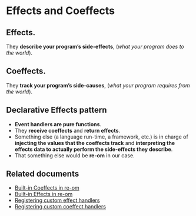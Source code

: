 # Effects and Coeffects
## Effects.
They **describe your program’s side-effects**, (*what your program does to the world*).

## Coeffects.
They  **track your program’s side-causes**, (*what your program requires from the world*).

## Declarative Effects pattern
* **Event handlers are pure functions**.
*  They **receive coeffects** and **return effects**.
*  Something else (a language run-time, a framework, etc.) is in charge of **injecting the values that the coeffects track** and **interpreting the effects data to actually perform the side-effects they describe**.
* That something else would be **re-om** in our case.

## Related documents

* [Built-in Coeffects in re-om](https://github.com/GreenPowerMonitor/re-om/blob/master/docs/built-in-coeffects.md)
* [Built-in Effects in re-om](https://github.com/GreenPowerMonitor/re-om/blob/master/docs/built-in-effects.md)
* [Registering custom effect handlers](https://github.com/GreenPowerMonitor/re-om/blob/master/docs/custom-effects.md)
* [Registering custom coeffect handlers](https://github.com/GreenPowerMonitor/re-om/blob/master/docs/custom-coeffects.md)